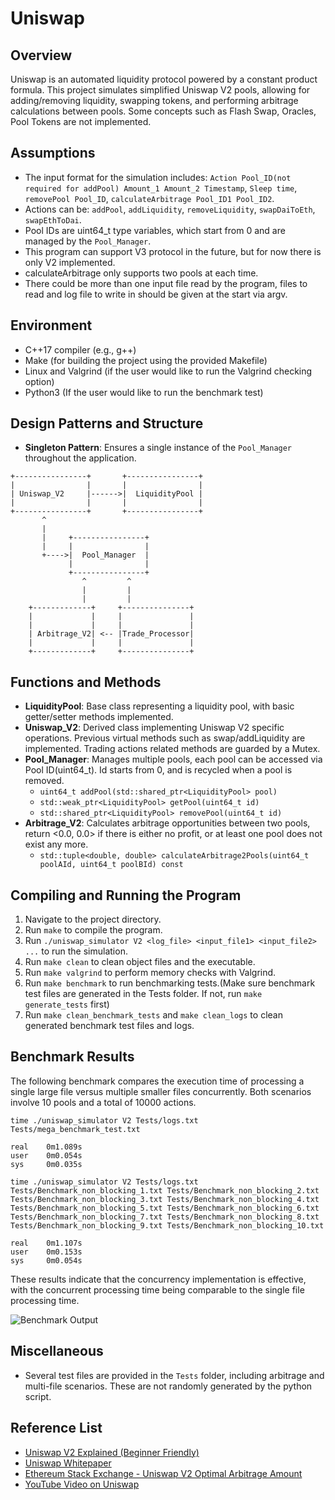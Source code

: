 # Uniswap

## Overview
Uniswap is an automated liquidity protocol powered by a constant product formula. This project simulates simplified Uniswap V2 pools, allowing for adding/removing liquidity, swapping tokens, and performing arbitrage calculations between pools. Some concepts such as Flash Swap, Oracles, Pool Tokens are not implemented.

## Assumptions
- The input format for the simulation includes: `Action Pool_ID(not required for addPool) Amount_1 Amount_2 Timestamp`, `Sleep time`, `removePool Pool_ID`, `calculateArbitrage Pool_ID1 Pool_ID2`.
- Actions can be: `addPool`, `addLiquidity`, `removeLiquidity`, `swapDaiToEth`, `swapEthToDai`.
- Pool IDs are uint64_t type variables, which start from 0 and are managed by the `Pool_Manager`.
- This program can support V3 protocol in the future, but for now there is only V2 implemented.
- calculateArbitrage only supports two pools at each time.
- There could be more than one input file read by the program, files to read and log file to write in should be given at the start via argv. 

## Environment
- C++17 compiler (e.g., g++)
- Make (for building the project using the provided Makefile)
- Linux and Valgrind (if the user would like to run the Valgrind checking option)
- Python3 (If the user would like to run the benchmark test)

## Design Patterns and Structure
- **Singleton Pattern**: Ensures a single instance of the `Pool_Manager` throughout the application.
```plaintext
+----------------+       +----------------+
|                |       |                |
| Uniswap_V2     |------>|  LiquidityPool |
|                |       |                |
+----------------+       +----------------+
       ^
       |
       |     +----------------+
       |     |                |
       +---->|  Pool_Manager  |
             |                |
             +----------------+
                ^         ^
                |         |
                |         |
    +-------------+     +---------------+
    |             |     |               |
    |             |     |               |
    | Arbitrage_V2| <-- |Trade_Processor|
    |             |     |               |
    +-------------+     +---------------+
```

## Functions and Methods
- **LiquidityPool**: Base class representing a liquidity pool, with basic getter/setter methods implemented.
- **Uniswap_V2**: Derived class implementing Uniswap V2 specific operations. Previous virtual methods such as swap/addLiquidity are implemented. Trading actions related methods are guarded by a Mutex.
- **Pool_Manager**: Manages multiple pools, each pool can be accessed via Pool ID(uint64_t). Id starts from 0, and is recycled when a pool is removed.
  - `uint64_t addPool(std::shared_ptr<LiquidityPool> pool)`
  - `std::weak_ptr<LiquidityPool> getPool(uint64_t id)`
  - `std::shared_ptr<LiquidityPool> removePool(uint64_t id)`
- **Arbitrage_V2**: Calculates arbitrage opportunities between two pools, return <0.0, 0.0> if there is either no profit, or at least one pool does not exist any more.
  - `std::tuple<double, double> calculateArbitrage2Pools(uint64_t poolAId, uint64_t poolBId) const`

## Compiling and Running the Program
1. Navigate to the project directory.
2. Run `make` to compile the program.
3. Run `./uniswap_simulator V2 <log_file> <input_file1> <input_file2> ...` to run the simulation.
4. Run `make clean` to clean object files and the executable.
6. Run `make valgrind` to perform memory checks with Valgrind.
7. Run `make benchmark` to run benchmarking tests.(Make sure benchmark test files are generated in the Tests folder. If not, run `make generate_tests` first)
8. Run `make clean_benchmark_tests` and `make clean_logs` to clean generated benchmark test files and logs.

## Benchmark Results

The following benchmark compares the execution time of processing a single large file versus multiple smaller files concurrently. Both scenarios involve 10 pools and a total of 10000 actions.

```plaintext
time ./uniswap_simulator V2 Tests/logs.txt Tests/mega_benchmark_test.txt

real    0m1.089s
user    0m0.054s
sys     0m0.035s

time ./uniswap_simulator V2 Tests/logs.txt Tests/Benchmark_non_blocking_1.txt Tests/Benchmark_non_blocking_2.txt Tests/Benchmark_non_blocking_3.txt Tests/Benchmark_non_blocking_4.txt Tests/Benchmark_non_blocking_5.txt Tests/Benchmark_non_blocking_6.txt Tests/Benchmark_non_blocking_7.txt Tests/Benchmark_non_blocking_8.txt Tests/Benchmark_non_blocking_9.txt Tests/Benchmark_non_blocking_10.txt

real    0m1.107s
user    0m0.153s
sys     0m0.054s
```

These results indicate that the concurrency implementation is effective, with the concurrent processing time being comparable to the single file processing time.

![Benchmark Output](../benchmark_showcase.png)

## Miscellaneous
- Several test files are provided in the `Tests` folder, including arbitrage and multi-file scenarios. These are not randomly generated by the python script.

## Reference List
- [Uniswap V2 Explained (Beginner Friendly)](https://flow.com/engineering-blogs/uniswap-v2-explained-beginner-friendly)
- [Uniswap Whitepaper](https://uniswap.org/whitepaper.pdf)
- [Ethereum Stack Exchange - Uniswap V2 Optimal Arbitrage Amount](https://ethereum.stackexchange.com/questions/159056/uniswap-v2-optimal-arbitrage-amount)
- [YouTube Video on Uniswap](https://www.youtube.com/watch?v=9EKksG-fF1k)
